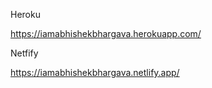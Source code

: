 Heroku

https://iamabhishekbhargava.herokuapp.com/

Netfify

https://iamabhishekbhargava.netlify.app/
